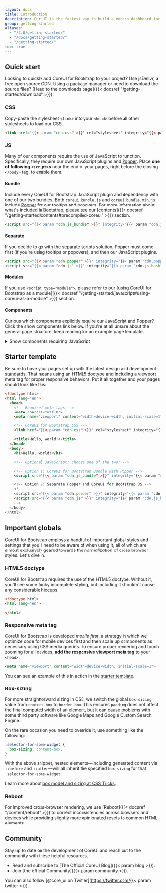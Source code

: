 ```yaml
---
layout: docs
title: Introduction
description: CoreUI is the fastest way to build a modern dashboard for any platforms, browser, or device. A complete UI Kit that allows you to quickly build eye-catching, high-quality, high-performance responsive applications.
group: getting-started
aliases:
  - "/4.0/getting-started/"
  - "/docs/getting-started/"
  - "/getting-started/"
toc: true
---
```


## Quick start

Looking to quickly add CoreUI for Bootstrap to your project? Use jsDelivr, a free open source CDN. Using a package manager or need to download the source files? [Head to the downloads page]({{< docsref "/getting-started/download" >}}).

### CSS

Copy-paste the stylesheet `<link>` into your `<head>` before all other stylesheets to load our CSS.

```html
<link href="{{< param "cdn.css" >}}" rel="stylesheet" integrity="{{< param "cdn.css_hash" >}}" crossorigin="anonymous">
```

### JS

Many of our components require the use of JavaScript to function. Specifically, they require our own JavaScript plugins and [Popper](https://popper.js.org/). Place **one of following `<script>`s** near the end of your pages, right before the closing `</body>` tag, to enable them.

#### Bundle

Include every CoreUI for Bootstrap JavaScript plugin and dependency with one of our two bundles. Both `coreui.bundle.js` and `coreui.bundle.min.js` include [Popper](https://popper.js.org/) for our tooltips and popovers. For more information about what's included in Bootstrap, please see our [contents]({{< docsref "/getting-started/contents#precompiled-coreui" >}}) section.

```html
<script src="{{< param "cdn.js_bundle" >}}" integrity="{{< param "cdn.js_bundle_hash" >}}" crossorigin="anonymous"></script>
```

#### Separate

If you decide to go with the separate scripts solution, Popper must come first (if you're using tooltips or popovers), and then our JavaScript plugins.

```html
<script src="{{< param "cdn.popper" >}}" integrity="{{< param "cdn.popper_hash" >}}" crossorigin="anonymous"></script>
<script src="{{< param "cdn.js" >}}" integrity="{{< param "cdn.js_hash" >}}" crossorigin="anonymous"></script>
```

#### Modules

If you use `<script type="module">`, please refer to our [using CoreUI for Bootstrap as a module]({{< docsref "/getting-started/javascript#using-coreui-as-a-module" >}}) section.

#### Components

Curious which components explicitly require our JavaScript and Popper? Click the show components link below. If you're at all unsure about the general page structure, keep reading for an example page template.

<details>
<summary class="text-primary mb-3">Show components requiring JavaScript</summary>
{{< markdown >}}
- Alerts for dismissing
- Buttons for toggling states and checkbox/radio functionality
- Carousel for all slide behaviors, controls, and indicators
- Collapse for toggling visibility of content
- Dropdowns for displaying and positioning (also requires [Popper](https://popper.js.org/))
- Modals for displaying, positioning, and scroll behavior
- Navbar for extending our Collapse plugin to implement responsive behavior
- Toasts for displaying and dismissing
- Tooltips and popovers for displaying and positioning (also requires [Popper](https://popper.js.org/))
- Scrollspy for scroll behavior and navigation updates
{{< /markdown >}}
</details>

## Starter template

Be sure to have your pages set up with the latest design and development standards. That means using an HTML5 doctype and including a viewport meta tag for proper responsive behaviors. Put it all together and your pages should look like this:

```html
<!doctype html>
<html lang="en">
  <head>
    <!-- Required meta tags -->
    <meta charset="utf-8">
    <meta name="viewport" content="width=device-width, initial-scale=1">

    <!-- CoreUI for Bootstrap CSS -->
    <link href="{{< param "cdn.css" >}}" rel="stylesheet" integrity="{{< param "cdn.css_hash" >}}" crossorigin="anonymous">

    <title>Hello, world!</title>
  </head>
  <body>
    <h1>Hello, world!</h1>

    <!-- Optional JavaScript; choose one of the two! -->

    <!-- Option 1: CoreUI for Bootstrap Bundle with Popper -->
    <script src="{{< param "cdn.js_bundle" >}}" integrity="{{< param "cdn.js_bundle_hash" >}}" crossorigin="anonymous"></script>

    <!-- Option 2: Separate Popper and CoreUI for Bootstrap JS -->
    <!--
    <script src="{{< param "cdn.popper" >}}" integrity="{{< param "cdn.popper_hash" >}}" crossorigin="anonymous"></script>
    <script src="{{< param "cdn.js" >}}" integrity="{{< param "cdn.js_hash" >}}" crossorigin="anonymous"></script>
    -->
  </body>
</html>
```
## Important globals

CoreUI for Bootstrap employs a handful of important global styles and settings that you'll need to be aware of when using it, all of which are almost exclusively geared towards the *normalization* of cross browser styles. Let's dive in.

### HTML5 doctype

CoreUI for Bootstrap requires the use of the HTML5 doctype. Without it, you'll see some funky incomplete styling, but including it shouldn't cause any considerable hiccups.

```html
<!doctype html>
<html lang="en">
  ...
</html>
```

### Responsive meta tag

CoreUI for Bootstrap is developed *mobile first*, a strategy in which we optimize code for mobile devices first and then scale up components as necessary using CSS media queries. To ensure proper rendering and touch zooming for all devices, **add the responsive viewport meta tag** to your `<head>`.

```html
<meta name="viewport" content="width=device-width, initial-scale=1">
```

You can see an example of this in action in the [starter template](#starter-template).

### Box-sizing

For more straightforward sizing in CSS, we switch the global `box-sizing` value from `content-box` to `border-box`. This ensures `padding` does not affect the final computed width of an element, but it can cause problems with some third party software like Google Maps and Google Custom Search Engine.

On the rare occasion you need to override it, use something like the following:

```css
.selector-for-some-widget {
  box-sizing: content-box;
}
```

With the above snippet, nested elements—including generated content via `::before` and `::after`—will all inherit the specified `box-sizing` for that `.selector-for-some-widget`.

Learn more about [box model and sizing at CSS Tricks](https://css-tricks.com/box-sizing/).

### Reboot

For improved cross-browser rendering, we use [Reboot]({{< docsref "/content/reboot" >}}) to correct inconsistencies across browsers and devices while providing slightly more opinionated resets to common HTML elements.

## Community

Stay up to date on the development of CoreUI and reach out to the community with these helpful resources.

- Read and subscribe to [The Official CoreUI Blog]({{< param blog >}}).
- Join [the official Community]({{< param community >}}).

You can also follow [@core_ui on Twitter](https://twitter.com/{{< param twitter >}}).
